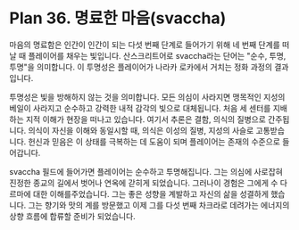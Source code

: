# Plan 36. 명료한 마음(svaccha)

마음의 명료함은 인간이 인간이 되는 다섯 번째 단계로 들어가기 위해 네 번째 단계를 떠날 때 플레이어를 채우는 빛입니다. 산스크리트어로 svaccha라는 단어는 "순수, 투명, 투명"을 의미합니다. 이 투명성은 플레이어가 나라카 로카에서 거치는 정화 과정의 결과입니다.

투명성은 빛을 방해하지 않는 것을 의미합니다. 모든 의심이 사라지면 맹목적인 지성의 베일이 사라지고 순수하고 강력한 내적 감각의 빛으로 대체됩니다. 처음 세 센터를 지배하는 지적 이해가 현장을 떠나고 있습니다. 여기서 추론은 결함, 의식의 질병으로 간주됩니다. 의식이 자신을 이해와 동일시할 때, 의식은 이성의 질병, 지성의 사슬로 고통받습니다. 헌신과 믿음은 이 상태를 극복하는 데 도움이 되며 플레이어는 존재의 수준으로 들어갑니다.

svaccha 필드에 들어가면 플레이어는 순수하고 투명해집니다. 그는 의심에 사로잡혀 진정한 종교의 길에서 벗어나 연옥에 갇히게 되었습니다. 그러나이 경험은 그에게 수 다르마에 대한 이해를주었습니다. 그는 좋은 성향을 계발하고 자신의 삶을 성결하게 했습니다. 그는 향기와 맛의 계를 방문했고 이제 그를 다섯 번째 차크라로 데려가는 에너지의 상향 흐름에 합류할 준비가 되었습니다.

